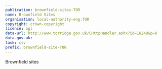 ```yaml
---
publication: brownfield-sites-TOR
name: Brownfield Sites
organisation: local-authority-eng:TOR
copyright: crown-copyright
licence: ogl
data-url: http://www.torridge.gov.uk/CHttpHandler.ashx?id=18248&p=0
data-gov-uk: 
task: csv
prefix: brownfield-site-TOR
---
```


Brownfield sites

